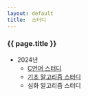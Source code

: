 ```yaml
---
layout: default
title:  스터디
---
```


### {{ page.title }}

- 2024년
  - [C언어 스터디](/post/study_c)
  - [기초 알고리즘 스터디](/post/study_beginner)
  - 심화 알고리즘 스터디